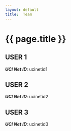 ```yaml
---
layout: default
title:  Team
---
```


# {{ page.title }}


## USER 1
***UCI Net ID***: ucinetid1

## USER 2
***UCI Net ID***: ucinetid2

## USER 3
***UCI Net ID***: ucinetid3
